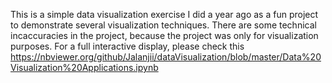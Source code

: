 This is a simple data visualization exercise I did a year ago as a fun project to demonstrate several visualization techniques. There are some technical incaccuracies in the project, because the project was only for visualization purposes. For a full interactive display, please check this https://nbviewer.org/github/Jalanjii/dataVisualization/blob/master/Data%20Visualization%20Applications.ipynb 
